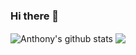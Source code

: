 ### Hi there 👋

<img align="center" src="https://github-readme-stats.anuraghazra1.vercel.app/api?username=AnthonyBoileau&show_icons=true&include_all_commits=true" alt="Anthony's github stats" />
<img align="center" src="https://github-readme-stats.vercel.app/api/top-langs/?username=AnthonyBoileau&layout=compact" />
<!--
**AnthonyBoileau/AnthonyBoileau** is a ✨ _special_ ✨ repository because its `README.md` (this file) appears on your GitHub profile.

Here are some ideas to get you started:

- 🔭 I’m currently working on ...
- 🌱 I’m currently learning ...
- 👯 I’m looking to collaborate on ...
- 🤔 I’m looking for help with ...
- 💬 Ask me about ...
- 📫 How to reach me: ...
- 😄 Pronouns: ...
- ⚡ Fun fact: ...
-->
